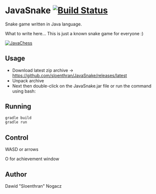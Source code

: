 # JavaSnake [![Build Status](https://travis-ci.org/sloenthran/JavaSnake.svg?branch=master)](https://travis-ci.org/sloenthran/JavaSnake)

Snake game written in Java language.

What to write here... This is just a known snake game for everyone :)

[![JavaChess](https://raw.githubusercontent.com/sloenthran/JavaSnake/master/src/main/resources/screen.png)](https://youtu.be/7YzgBNdIDWg)

## Usage

* Download latest zip archive -> https://github.com/sloenthran/JavaSnake/releases/latest
* Unpack archive
* Next then double-click on the JavaSnake.jar file or run the command using bash:

## Running
```bash
gradle build
gradle run
```
## Control
WASD or arrows

O for achievement window

## Author
Dawid "Sloenthran" Nogacz
